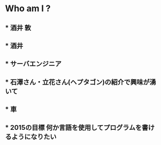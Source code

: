 # Who am I ?
## * 酒井 敦

## * 酒井

## * サーバエンジニア

## * 石澤さん・立花さん(ヘプタゴン)の紹介で興味が湧いて

## * 車

## * 2015の目標 何か言語を使用してプログラムを書けるようになりたい

